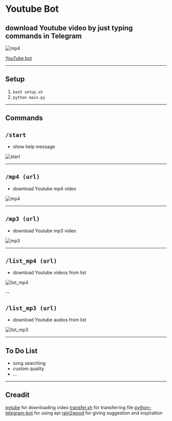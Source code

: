 # Youtube Bot #
## download Youtube video by just typing commands in Telegram ##



![mp4](src/mp4.png) 

[YouTube bot]("t.me/tkt_Youtube_bot")

---

## Setup ##
1. ``bash setup.sh`` 
2. ``python main.py``

---

## Commands ##
## **``/start``** ##
- show help message

![start](src/start.png)

---

## **``/mp4 (url)``** ##
- download Youtube mp4 video 

![mp4](src/mp4_2.png)

---

## **``/mp3 (url)``** ##
- download Youtube mp3 video 

![mp3](src/mp3.png)

---

## **``/list_mp4 (url)``** ##
- download Youtube videos from list  

![list_mp4](src/list_mp4.png)

--

## **``/list_mp3 (url)``** ##
- download Youtube audios from list  

![list_mp3](src/list_mp3.png)

---

## To Do List ##
- song searching
- custom quality 
- ...

---

## Creadit ##
[pytube]("https://github.com/pytube") for downloading video
[transfer.sh]("https://github.com/dutchcoders") for transferring file
[python-telegram-bot]("https://github.com/python-telegram-bot") for using api 
[rain2wood]("https://github.com/rain2wood") for giving suggestion and inspiration
